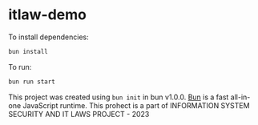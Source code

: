 # itlaw-demo

To install dependencies:

```bash
bun install
```

To run:

```bash
bun run start
```

This project was created using `bun init` in bun v1.0.0. [Bun](https://bun.sh) is a fast all-in-one JavaScript runtime.
This prohect is a part of INFORMATION SYSTEM SECURITY AND IT LAWS PROJECT - 2023
